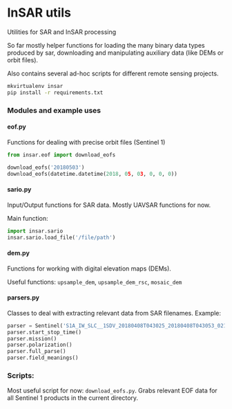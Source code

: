 # InSAR utils

Utilities for SAR and InSAR processing

So far mostly helper functions for loading the many binary data types produced by sar, downloading and manipulating auxiliary data (like DEMs or orbit files).

Also contains several ad-hoc scripts for different remote sensing projects.

```bash
mkvirtualenv insar
pip install -r requirements.txt
```


### Modules and example uses

#### eof.py

Functions for dealing with precise orbit files (Sentinel 1)

```python
from insar.eof import download_eofs

download_eofs('20180503')
download_eofs(datetime.datetime(2018, 05, 03, 0, 0, 0))
```

#### sario.py

Input/Output functions for SAR data.
Mostly UAVSAR functions for now.

Main function: 

```python
import insar.sario
insar.sario.load_file('/file/path')
```


#### dem.py
Functions for working with digital elevation maps (DEMs).

Useful functions: `upsample_dem`, `upsample_dem_rsc`, `mosaic_dem`

#### parsers.py

Classes to deal with extracting relevant data from SAR filenames.
Example:

```python
parser = Sentinel('S1A_IW_SLC__1SDV_20180408T043025_20180408T043053_021371_024C9B_1B70.zip')
parser.start_stop_time()
parser.mission()
parser.polarization()
parser.full_parse()
parser.field_meanings()
```


### Scripts:

Most useful script for now: `download_eofs.py`.
Grabs relevant EOF data for all Sentinel 1 products in the current directory.
